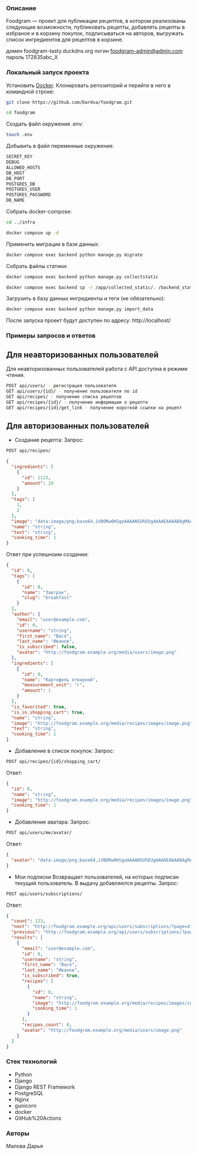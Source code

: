 ### Описание

Foodgram — проект для публикации рецептов, в котором реализованы следующие возможности, публиковать рецепты, добавлять рецепты в избраное и в корзину покупок, подписываться на авторов, выгружать список ингредиентов для рецептов в корзине.
 
домен foodgram-tasty.duckdns.org
логин foodgram-admin@admin.com
пароль 172835abc_X

### Локальный запуск проекта

Установить [Docker](https://www.docker.com/).
Клонировать репозиторий и перейти в него в командной строке:
```bash
git clone https://github.com/Dardva/foodgram.git
```
```bash
cd foodgram
```
Создать файл окружения .env:
```bash
touch .env
```
Добывить в файл переменные окружения:
```bash
SECRET_KEY 
DEBUG 
ALLOWED_HOSTS
DB_HOST
DB_PORT
POSTGRES_DB
POSTGRES_USER
POSTGRES_PASSWORD
DB_NAME
```
Собрать docker-compose:

```bash
cd ../infra
```
```bash
docker compose up -d
```
Применить миграции в базе данных:
```bash
docker compose exec backend python manage.py migrate
```
Собрать файлы статики:
```bash
docker compose exec backend python manage.py collectstatic
```
```bash
docker compose exec backend cp -r /app/collected_static/. /backend_static/static/
```
Загрузить в базу данных ингредиенты и теги (не обязательно):
```bash
docker compose exec backend python manage.py import_data
```
После запуска проект будут доступен по адресу: http://localhost/

### Примеры запросов и ответов
## Для неавторизованных пользователей

Для неавторизованных пользователей работа с API доступна в режиме чтения.
```bash
POST api/users/ - регистрация пользователя
GET api/users/{id}/ - получение пользователя по id
GET api/recipes/ - получение списка рецептов
GET api/recipes/{id}/ - получение информации о рецепте
GET api/recipes/{id}/get_link - получение короткой ссылки на рецепт
```

## Для авторизованных пользователей

- Создание рецепта:
Запрос:
```bash
POST api/recipes/
```
```json
{
  "ingredients": [
    {
      "id": 1123,
      "amount": 10
    }
  ],
  "tags": [
    1,
    2
  ],
  "image": "data:image/png;base64,iVBORw0KGgoAAAANSUhEUgAAAAEAAAABAgMAAABieywaAAAACVBMVEUAAAD///9fX1/S0ecCAAAACXBIWXMAAA7EAAAOxAGVKw4bAAAACklEQVQImWNoAAAAggCByxOyYQAAAABJRU5ErkJggg==",
  "name": "string",
  "text": "string",
  "cooking_time": 1
}
```
Ответ при успешноим создании:
```json
{
  "id": 0,
  "tags": [
    {
      "id": 0,
      "name": "Завтрак",
      "slug": "breakfast"
    }
  ],
  "author": {
    "email": "user@example.com",
    "id": 0,
    "username": "string",
    "first_name": "Вася",
    "last_name": "Иванов",
    "is_subscribed": false,
    "avatar": "http://foodgram.example.org/media/users/image.png"
  },
  "ingredients": [
    {
      "id": 0,
      "name": "Картофель отварной",
      "measurement_unit": "г",
      "amount": 1
    }
  ],
  "is_favorited": true,
  "is_in_shopping_cart": true,
  "name": "string",
  "image": "http://foodgram.example.org/media/recipes/images/image.png",
  "text": "string",
  "cooking_time": 1
}
```
- Добавление в список покупок:
Запрос:
```bash
POST api/recipes/{id}/shopping_cart/
```
Ответ:
```json
{
  "id": 0,
  "name": "string",
  "image": "http://foodgram.example.org/media/recipes/images/image.png",
  "cooking_time": 1
}
```
- Добавление аватара:
Запрос:
```bash
POST api/users/me/avatar/
```
Ответ:
```json
{
  "avatar": "data:image/png;base64,iVBORw0KGgoAAAANSUhEUgAAAAEAAAABAgMAAABieywaAAAACVBMVEUAAAD///9fX1/S0ecCAAAACXBIWXMAAA7EAAAOxAGVKw4bAAAACklEQVQImWNoAAAAggCByxOyYQAAAABJRU5ErkJggg=="
}
```
- Мои подписки
Возвращает пользователей, на которых подписан текущий пользователь. В выдачу добавляются рецепты.
Запрос:
```bash
POST api/users/subscriptions/
```
Ответ:
```json
{
  "count": 123,
  "next": "http://foodgram.example.org/api/users/subscriptions/?page=4",
  "previous": "http://foodgram.example.org/api/users/subscriptions/?page=2",
  "results": [
    {
      "email": "user@example.com",
      "id": 0,
      "username": "string",
      "first_name": "Вася",
      "last_name": "Иванов",
      "is_subscribed": true,
      "recipes": [
        {
          "id": 0,
          "name": "string",
          "image": "http://foodgram.example.org/media/recipes/images/image.png",
          "cooking_time": 1
        }
      ],
      "recipes_count": 0,
      "avatar": "http://foodgram.example.org/media/users/image.png"
    }
  ]
}
```

### Стек технологий
- Python 
- Django 
- Django REST Framework 
- PostgreSQL 
- Nginx 
- gunicorn 
- docker 
- GitHub%20Actions
### Авторы
Малова Дарья
